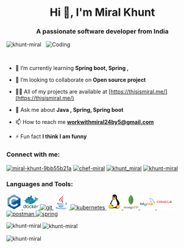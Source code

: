 <h1 align="center">Hi 👋, I'm Miral Khunt</h1>
<h3 align="center">A passionate software developer from India</h3>
<img align="right" alt="Coding" width="400" src="https://kodytechnolab.com/blog/wp-content/uploads/2022/03/Hire-java-developers-feature.jpg">

<p align="left"> <img src="https://komarev.com/ghpvc/?username=khunt-miral&label=Profile%20views&color=0e75b6&style=flat" alt="khunt-miral" /> </p>

<p align="left"> <a href="https://twitter.com/" target="blank"><img src="https://img.shields.io/twitter/follow/?logo=twitter&style=for-the-badge" alt="" /></a> </p>

- 🌱 I’m currently learning **Spring boot, Spring ,**

- 👯 I’m looking to collaborate on **Open source project**

- 👨‍💻 All of my projects are available at [https://thisismiral.me/](https://thisismiral.me/)

- 💬 Ask me about **Java , Spring, Spring boot**

- 📫 How to reach me **workwithmiral24by5@gmail.com**

- ⚡ Fun fact **I think I am funny**

<h3 align="left">Connect with me:</h3>
<p align="left">
<a href="https://linkedin.com/in/miral-khunt-9bb55b21a" target="blank"><img align="center" src="https://raw.githubusercontent.com/rahuldkjain/github-profile-readme-generator/master/src/images/icons/Social/linked-in-alt.svg" alt="miral-khunt-9bb55b21a" height="30" width="40" /></a>
<a href="https://www.codechef.com/users/chef-miral" target="blank"><img align="center" src="https://cdn.jsdelivr.net/npm/simple-icons@3.1.0/icons/codechef.svg" alt="chef-miral" height="30" width="40" /></a>
<a href="https://www.hackerrank.com/khunt_miral" target="blank"><img align="center" src="https://raw.githubusercontent.com/rahuldkjain/github-profile-readme-generator/master/src/images/icons/Social/hackerrank.svg" alt="khunt_miral" height="30" width="40" /></a>
<a href="https://www.leetcode.com/khunt-miral" target="blank"><img align="center" src="https://raw.githubusercontent.com/rahuldkjain/github-profile-readme-generator/master/src/images/icons/Social/leet-code.svg" alt="khunt-miral" height="30" width="40" /></a>
</p>

<h3 align="left">Languages and Tools:</h3>
<p align="left"> <a href="https://www.cprogramming.com/" target="_blank" rel="noreferrer"> <img src="https://raw.githubusercontent.com/devicons/devicon/master/icons/c/c-original.svg" alt="c" width="40" height="40"/> </a> <a href="https://www.docker.com/" target="_blank" rel="noreferrer"> <img src="https://raw.githubusercontent.com/devicons/devicon/master/icons/docker/docker-original-wordmark.svg" alt="docker" width="40" height="40"/> </a> <a href="https://git-scm.com/" target="_blank" rel="noreferrer"> <img src="https://www.vectorlogo.zone/logos/git-scm/git-scm-icon.svg" alt="git" width="40" height="40"/> </a> <a href="https://www.java.com" target="_blank" rel="noreferrer"> <img src="https://raw.githubusercontent.com/devicons/devicon/master/icons/java/java-original.svg" alt="java" width="40" height="40"/> </a> <a href="https://kubernetes.io" target="_blank" rel="noreferrer"> <img src="https://www.vectorlogo.zone/logos/kubernetes/kubernetes-icon.svg" alt="kubernetes" width="40" height="40"/> </a> <a href="https://www.linux.org/" target="_blank" rel="noreferrer"> <img src="https://raw.githubusercontent.com/devicons/devicon/master/icons/linux/linux-original.svg" alt="linux" width="40" height="40"/> </a> <a href="https://www.mongodb.com/" target="_blank" rel="noreferrer"> <img src="https://raw.githubusercontent.com/devicons/devicon/master/icons/mongodb/mongodb-original-wordmark.svg" alt="mongodb" width="40" height="40"/> </a> <a href="https://www.mysql.com/" target="_blank" rel="noreferrer"> <img src="https://raw.githubusercontent.com/devicons/devicon/master/icons/mysql/mysql-original-wordmark.svg" alt="mysql" width="40" height="40"/> </a> <a href="https://www.oracle.com/" target="_blank" rel="noreferrer"> <img src="https://raw.githubusercontent.com/devicons/devicon/master/icons/oracle/oracle-original.svg" alt="oracle" width="40" height="40"/> </a> <a href="https://postman.com" target="_blank" rel="noreferrer"> <img src="https://www.vectorlogo.zone/logos/getpostman/getpostman-icon.svg" alt="postman" width="40" height="40"/> </a> <a href="https://spring.io/" target="_blank" rel="noreferrer"> <img src="https://www.vectorlogo.zone/logos/springio/springio-icon.svg" alt="spring" width="40" height="40"/> </a> </p>

<p><img align="left" src="https://github-readme-stats.vercel.app/api/top-langs?username=khunt-miral&show_icons=true&locale=en&layout=compact" alt="khunt-miral" /></p>

<p>&nbsp;<img align="center" src="https://github-readme-stats.vercel.app/api?username=khunt-miral&show_icons=true&locale=en" alt="khunt-miral" /></p>

<p><img align="center" src="https://github-readme-streak-stats.herokuapp.com/?user=khunt-miral&" alt="khunt-miral" /></p>

